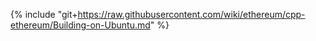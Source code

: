 {% include "git+https://raw.githubusercontent.com/wiki/ethereum/cpp-ethereum/Building-on-Ubuntu.md" %}
